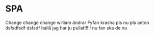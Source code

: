 # SPA
Change change change
william ändrar
Fyfan
krasha pls
nu pls anton 
dsfsdfsdf
dsfsdf
hallå jag har ju pullat!!!!!
nu fan ska de 
nu
